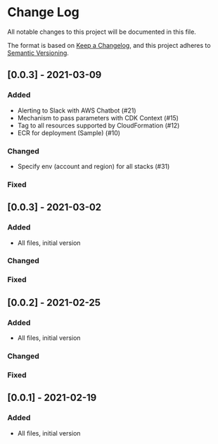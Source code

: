 # Change Log

All notable changes to this project will be documented in this file.

The format is based on [Keep a Changelog](https://keepachangelog.com/en/1.0.0/),
and this project adheres to [Semantic Versioning](https://semver.org/spec/v2.0.0.html).

## [0.0.3] - 2021-03-09

### Added

- Alerting to Slack with AWS Chatbot (#21)
- Mechanism to pass parameters with CDK Context (#15)
- Tag to all resources supported by CloudFormation (#12)
- ECR for deployment (Sample) (#10)

### Changed

- Specify env (account and region) for all stacks (#31)

### Fixed

## [0.0.3] - 2021-03-02

### Added

- All files, initial version

### Changed

### Fixed

## [0.0.2] - 2021-02-25

### Added

- All files, initial version

### Changed

### Fixed

## [0.0.1] - 2021-02-19

### Added

- All files, initial version

